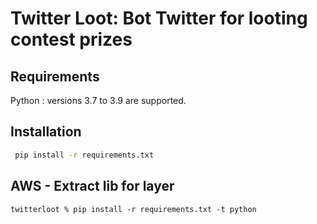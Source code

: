 
Twitter Loot: Bot Twitter for looting contest prizes
======


Requirements
------------

Python : versions 3.7 to 3.9 are supported.


Installation
-----

 
```sh
 pip install -r requirements.txt 
```

AWS - Extract lib for layer
-----
```twitterloot % pip install -r requirements.txt -t python```








